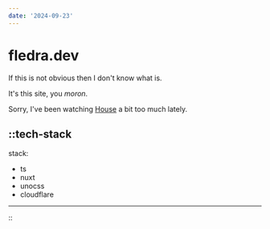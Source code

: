 ```yaml
---
date: '2024-09-23'
---
```


# fledra.dev

If this is not obvious then I don't know what is.

It's this site, you _moron_.

Sorry, I've been watching [House](https://www.imdb.com/title/tt0412142) a bit too much lately.

::tech-stack
---
stack:

- ts
- nuxt
- unocss
- cloudflare

---
::
